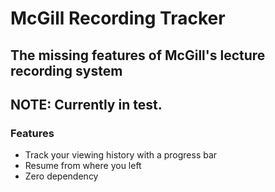 # McGill Recording Tracker

## The missing features of McGill's lecture recording system

## NOTE: Currently in test.

### Features

- Track your viewing history with a progress bar
- Resume from where you left
- Zero dependency
